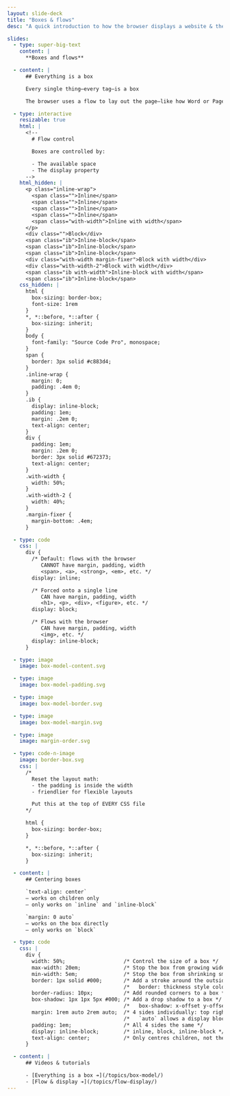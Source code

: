```yaml
---
layout: slide-deck
title: "Boxes & flows"
desc: "A quick introduction to how the browser displays a website & the CSS box model."

slides:
  - type: super-big-text
    content: |
      **Boxes and flows**

  - content: |
      ## Everything is a box

      Every single thing—every tag—is a box

      The browser uses a flow to lay out the page—like how Word or Pages works

  - type: interactive
    resizable: true
    html: |
      <!--
        # Flow control

        Boxes are controlled by:

        - The available space
        - The display property
      -->
    html_hidden: |
      <p class="inline-wrap">
        <span class="">Inline</span>
        <span class="">Inline</span>
        <span class="">Inline</span>
        <span class="">Inline</span>
        <span class="with-width">Inline with width</span>
      </p>
      <div class="">Block</div>
      <span class="ib">Inline-block</span>
      <span class="ib">Inline-block</span>
      <span class="ib">Inline-block</span>
      <div class="with-width margin-fixer">Block with width</div>
      <div class="with-width-2">Block with width</div>
      <span class="ib with-width">Inline-block with width</span>
      <span class="ib">Inline-block</span>
    css_hidden: |
      html {
        box-sizing: border-box;
        font-size: 1rem
      }
      *, *::before, *::after {
        box-sizing: inherit;
      }
      body {
        font-family: "Source Code Pro", monospace;
      }
      span {
        border: 3px solid #c883d4;
      }
      .inline-wrap {
        margin: 0;
        padding: .4em 0;
      }
      .ib {
        display: inline-block;
        padding: 1em;
        margin: .2em 0;
        text-align: center;
      }
      div {
        padding: 1em;
        margin: .2em 0;
        border: 3px solid #672373;
        text-align: center;
      }
      .with-width {
        width: 50%;
      }
      .with-width-2 {
        width: 40%;
      }
      .margin-fixer {
        margin-bottom: .4em;
      }

  - type: code
    css: |
      div {
        /* Default: flows with the browser
           CANNOT have margin, padding, width
           <span>, <a>, <strong>, <em>, etc. */
        display: inline;

        /* Forced onto a single line
           CAN have margin, padding, width
           <h1>, <p>, <div>, <figure>, etc. */
        display: block;

        /* Flows with the browser
           CAN have margin, padding, width
           <img>, etc. */
        display: inline-block;
      }

  - type: image
    image: box-model-content.svg

  - type: image
    image: box-model-padding.svg

  - type: image
    image: box-model-border.svg

  - type: image
    image: box-model-margin.svg

  - type: image
    image: margin-order.svg

  - type: code-n-image
    image: border-box.svg
    css: |
      /*
        Reset the layout math:
        - the padding is inside the width
        - friendlier for flexible layouts

        Put this at the top of EVERY CSS file
      */

      html {
        box-sizing: border-box;
      }

      *, *::before, *::after {
        box-sizing: inherit;
      }

  - content: |
      ## Centering boxes

      `text-align: center`
      — works on children only
      — only works on `inline` and `inline-block`

      `margin: 0 auto`
      — works on the box directly
      — only works on `block`

  - type: code
    css: |
      div {
        width: 50%;                   /* Control the size of a box */
        max-width: 20em;              /* Stop the box from growing wider than defined */
        min-width: 5em;               /* Stop the box from shrinking smaller than defined */
        border: 1px solid #000;       /* Add a stroke around the outside of the box */
                                      /*   border: thickness style color; */
        border-radius: 10px;          /* Add rounded corners to a box */
        box-shadow: 1px 1px 5px #000; /* Add a drop shadow to a box */
                                      /*   box-shadow: x-offset y-offset blur-radius color; */
        margin: 1rem auto 2rem auto;  /* 4 sides individually: top right bottom left */
                                      /*   `auto` allows a display block box to centre */
        padding: 1em;                 /* All 4 sides the same */
        display: inline-block;        /* inline, block, inline-block */
        text-align: center;           /* Only centres children, not the box itself */
      }

  - content: |
      ## Videos & tutorials

      - [Everything is a box ➔](/topics/box-model/)
      - [Flow & display ➔](/topics/flow-display/)
---
```

